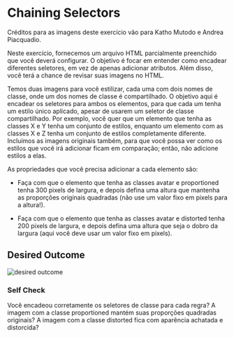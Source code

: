 # Chaining Selectors

Créditos para as imagens deste exercício vão para Katho Mutodo e Andrea Piacquadio.

Neste exercício, fornecemos um arquivo HTML parcialmente preenchido que você deverá configurar. O objetivo é focar em entender como encadear diferentes seletores, em vez de apenas adicionar atributos. Além disso, você terá a chance de revisar suas imagens no HTML.

Temos duas imagens para você estilizar, cada uma com dois nomes de classe, onde um dos nomes de classe é compartilhado. O objetivo aqui é encadear os seletores para ambos os elementos, para que cada um tenha um estilo único aplicado, apesar de usarem um seletor de classe compartilhado. Por exemplo, você quer que um elemento que tenha as classes X e Y tenha um conjunto de estilos, enquanto um elemento com as classes X e Z tenha um conjunto de estilos completamente diferente. Incluímos as imagens originais também, para que você possa ver como os estilos que você irá adicionar ficam em comparação; então, não adicione estilos a elas.

As propriedades que você precisa adicionar a cada elemento são:

* Faça com que o elemento que tenha as classes avatar e proportioned tenha 300 pixels de largura, e depois defina uma altura que mantenha as proporções originais quadradas (não use um valor fixo em pixels para a altura!).

* Faça com que o elemento que tenha as classes avatar e distorted tenha 200 pixels de largura, e depois defina uma altura que seja o dobro da largura (aqui você deve usar um valor fixo em pixels).

## Desired Outcome
![desired outcome](./desired-outcome.png)

### Self Check
Você encadeou corretamente os seletores de classe para cada regra?
A imagem com a classe proportioned mantém suas proporções quadradas originais?
A imagem com a classe distorted fica com aparência achatada e distorcida?
